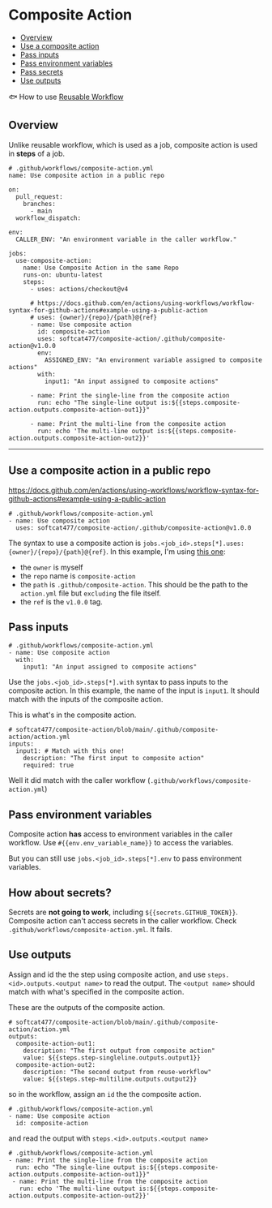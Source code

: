 # Composite Action

* [Overview](#Overview)
* [Use a composite action](#Use-a-composite-action-in-a-public-repo)
* [Pass inputs](#Pass-inputs)
* [Pass environment variables](#Pass-environment-variables)
* [Pass secrets](#How-about-secrets?)
* [Use outputs](#Use-outputs)

🐟 How to use [Reusable Workflow](reusable-workflow.md)

## Overview
Unlike reusable workflow, which is used as a job, composite action is used in **steps** of a job.

```yaml=
# .github/workflows/composite-action.yml
name: Use composite action in a public repo

on: 
  pull_request:
    branches:
      - main
  workflow_dispatch:

env:
  CALLER_ENV: "An environment variable in the caller workflow."

jobs:
  use-composite-action:
    name: Use Composite Action in the same Repo
    runs-on: ubuntu-latest
    steps:
      - uses: actions/checkout@v4

      # https://docs.github.com/en/actions/using-workflows/workflow-syntax-for-github-actions#example-using-a-public-action
      # uses: {owner}/{repo}/{path}@{ref}
      - name: Use composite action
        id: composite-action
        uses: softcat477/composite-action/.github/composite-action@v1.0.0
        env:
          ASSIGNED_ENV: "An environment variable assigned to composite actions"
        with:
          input1: "An input assigned to composite actions"

      - name: Print the single-line from the composite action
        run: echo "The single-line output is:${{steps.composite-action.outputs.composite-action-out1}}"

      - name: Print the multi-line from the composite action
        run: echo 'The multi-line output is:${{steps.composite-action.outputs.composite-action-out2}}'
```

---
## Use a composite action in a public repo
https://docs.github.com/en/actions/using-workflows/workflow-syntax-for-github-actions#example-using-a-public-action
```yaml=
# .github/workflows/composite-action.yml
- name: Use composite action
  uses: softcat477/composite-action/.github/composite-action@v1.0.0
```

The syntax to use a composite action is `jobs.<job_id>.steps[*].uses: {owner}/{repo}/{path}@{ref}`. In this example, I'm using [this one](https://github.com/softcat477/composite-action/tree/main/.github/composite-action):
* the `owner` is myself
* the `repo` name is `composite-action`
* the `path` is `.github/composite-action`. This should be the path to the `action.yml` file but `excluding` the file itself.
* the `ref` is the `v1.0.0` tag.


## Pass inputs
```yaml=
# .github/workflows/composite-action.yml
- name: Use composite action
  with:
    input1: "An input assigned to composite actions"
```
Use the `jobs.<job_id>.steps[*].with` syntax to pass inputs to the composite action. In this example, the name of the input is `input1`. It should match with the inputs of the composite action.

This is what's in the composite action.
```yaml=
# softcat477/composite-action/blob/main/.github/composite-action/action.yml
inputs:
  input1: # Match with this one!
    description: "The first input to composite action"
    required: true
```

Well it did match with the caller workflow (`.github/workflows/composite-action.yml`)

## Pass environment variables
Composite action **has** access to environment variables in the caller workflow. Use `#{{env.env_variable_name}}` to access the variables.

But you can still use `jobs.<job_id>.steps[*].env` to pass environment variables.

## How about secrets?
Secrets are **not going to work**, including `${{secrets.GITHUB_TOKEN}}`. Composite action can't access secrets in the caller workflow. Check `.github/workflows/composite-action.yml`. It fails.

## Use outputs
Assign and id the the step using composite action, and use `steps.<id>.outputs.<output name>` to read the output. The `<output name>` should match with what's specified in the composite action.

These are the outputs of the composite action.
```yaml=
# softcat477/composite-action/blob/main/.github/composite-action/action.yml
outputs:
  composite-action-out1:
    description: "The first output from composite action"
    value: ${{steps.step-singleline.outputs.output1}}
  composite-action-out2:
    description: "The second output from reuse-workflow"
    value: ${{steps.step-multiline.outputs.output2}}
```

so in the workflow, assign an `id` the the composite action.
```yaml=
# .github/workflows/composite-action.yml
- name: Use composite action
  id: composite-action
```

and read the output with `steps.<id>.outputs.<output name>`
```yaml=
# .github/workflows/composite-action.yml
- name: Print the single-line from the composite action
  run: echo "The single-line output is:${{steps.composite-action.outputs.composite-action-out1}}"
 - name: Print the multi-line from the composite action
   run: echo 'The multi-line output is:${{steps.composite-action.outputs.composite-action-out2}}'
```